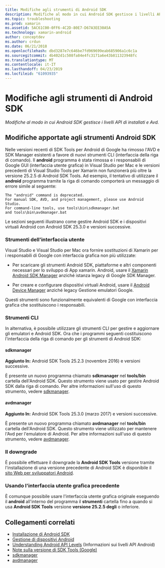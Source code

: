 ```yaml
---
title: Modifiche agli strumenti di Android SDK
description: Modifiche al modo in cui Android SDK gestisce i livelli API di installati e Avd.
ms.topic: troubleshooting
ms.prod: xamarin
ms.assetid: 5AC61C00-0FF6-4C2D-80E7-D67A3EE30A5A
ms.technology: xamarin-android
author: conceptdev
ms.author: crdun
ms.date: 06/21/2018
ms.openlocfilehash: dbd3287e7c646be7fd969699eab685906a1c6c1a
ms.sourcegitcommit: 4b402d1c508fa84e4fc3171a6e43b811323948fc
ms.translationtype: MT
ms.contentlocale: it-IT
ms.lasthandoff: 04/23/2019
ms.locfileid: "61093935"
---
```

# <a name="changes-to-the-android-sdk-tooling"></a>Modifiche agli strumenti di Android SDK

_Modifiche al modo in cui Android SDK gestisce i livelli API di installati e Avd._

## <a name="changes-to-android-sdk-tooling"></a>Modifiche apportate agli strumenti Android SDK

Nelle versioni recenti di SDK Tools per Android di Google ha rimosso l'AVD e SDK Manager esistenti a favore di nuovi strumenti CLI (interfaccia della riga di comando). Il **android** programma è stata rimossa e i responsabili di Google GUI (interfaccia utente grafica) in Visual Studio per Mac e le versioni precedenti di Visual Studio Tools per Xamarin non funzionerà più oltre la versione 25.2.5 di Android SDK Tools. Ad esempio, il tentativo di utilizzare il **android** programma tramite la riga di comando comporterà un messaggio di errore simile al seguente:

```shell
The "android" command is deprecated.
For manual SDK, AVD, and project management, please use Android Studio.
For command-line tools, use tools\bin\sdkmanager.bat
and tools\bin\avdmanager.bat
```

Le sezioni seguenti illustrano come gestire Android SDK e i dispositivi virtuali Android con Android SDK 25.3.0 e versioni successive.

### <a name="ui-tools"></a>Strumenti dell'interfaccia utente

Visual Studio e Visual Studio per Mac ora fornire sostituzioni di Xamarin per i responsabili di Google con interfaccia grafica non più utilizzate:

-   Per scaricare gli strumenti Android SDK, piattaforme e altri componenti necessari per lo sviluppo di App xamarin. Android, usare il [Xamarin Android SDK Manager](~/android/get-started/installation/android-sdk.md) anziché istanza legacy di Google SDK Manager.

-   Per creare e configurare dispositivi virtuali Android, usare il [Android Device Manager](~/android/get-started/installation/android-emulator/device-manager.md) anziché legacy Gestione emulatori Google.

Questi strumenti sono funzionalmente equivalenti di Google con interfaccia grafica che sostituiscono i responsabili.

### <a name="cli-tools"></a>Strumenti CLI

In alternativa, è possibile utilizzare gli strumenti CLI per gestire e aggiornare gli emulatori e Android SDK. Ora che i programmi seguenti costituiscono l'interfaccia della riga di comando per gli strumenti di Android SDK:

#### <a name="sdkmanager"></a>sdkmanager

**Aggiunto In:** Android SDK Tools 25.2.3 (novembre 2016) e versioni successive.

È presente un nuovo programma chiamato **sdkmanager** nel **tools/bin** cartella dell'Android SDK. Questo strumento viene usato per gestire Android SDK dalla riga di comando. Per altre informazioni sull'uso di questo strumento, vedere [sdkmanager](https://developer.android.com/studio/command-line/sdkmanager.html).

#### <a name="avdmanager"></a>avdmanager

**Aggiunto In:** Android SDK Tools 25.3.0 (marzo 2017) e versioni successive.

È presente un nuovo programma chiamato **avdmanager** nel **tools/bin** cartella dell'Android SDK. Questo strumento viene utilizzato per mantenere l'Avd per l'emulatore di Android. Per altre informazioni sull'uso di questo strumento, vedere [avdmanager](https://developer.android.com/studio/command-line/avdmanager.html).

### <a name="downgrading"></a>Il downgrade

È possibile effettuare il downgrade la **Android SDK Tools** versione tramite l'installazione di una versione precedente di Android SDK è disponibile il [sito Web per sviluppatori Android](https://developer.android.com/studio/index.html).

### <a name="using-the-old-gui"></a>Usando l'interfaccia utente grafica precedente

È comunque possibile usare l'interfaccia utente grafica originale eseguendo il **android** all'interno del programma il **strumenti** cartella fino a quando si usa **Android SDK Tools** versione **versione 25.2.5 degli**  o inferiore.


## <a name="related-links"></a>Collegamenti correlati

- [Installazione di Android SDK](~/android/get-started/installation/android-sdk.md)
- [Gestione di dispositivi Android](~/android/get-started/installation/android-emulator/device-manager.md)
- [Understanding Android API Levels](~/android/app-fundamentals/android-api-levels.md) (Informazioni sui livelli API Android)
- [Note sulla versione di SDK Tools (Google)](https://developer.android.com/studio/releases/sdk-tools.html)
- [sdkmanager](https://developer.android.com/studio/command-line/sdkmanager.html)
- [avdmanager](https://developer.android.com/studio/command-line/avdmanager.html)
